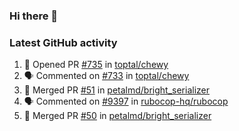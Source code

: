 ### Hi there 👋


### Latest GitHub activity
<!--START_SECTION:activity-->
1. 💪 Opened PR [#735](https://github.com/toptal/chewy/pull/735) in [toptal/chewy](https://github.com/toptal/chewy)
2. 🗣 Commented on [#733](https://github.com/toptal/chewy/issues/733) in [toptal/chewy](https://github.com/toptal/chewy)
3. 🎉 Merged PR [#51](https://github.com/petalmd/bright_serializer/pull/51) in [petalmd/bright_serializer](https://github.com/petalmd/bright_serializer)
4. 🗣 Commented on [#9397](https://github.com/rubocop-hq/rubocop/issues/9397) in [rubocop-hq/rubocop](https://github.com/rubocop-hq/rubocop)
5. 🎉 Merged PR [#50](https://github.com/petalmd/bright_serializer/pull/50) in [petalmd/bright_serializer](https://github.com/petalmd/bright_serializer)
<!--END_SECTION:activity-->

<!--
**Bhacaz/bhacaz** is a ✨ _special_ ✨ repository because its `README.md` (this file) appears on your GitHub profile.

Here are some ideas to get you started:

- 🔭 I’m currently working on ...
- 🌱 I’m currently learning ...
- 👯 I’m looking to collaborate on ...
- 🤔 I’m looking for help with ...
- 💬 Ask me about ...
- 📫 How to reach me: ...
- 😄 Pronouns: ...
- ⚡ Fun fact: ...
-->
